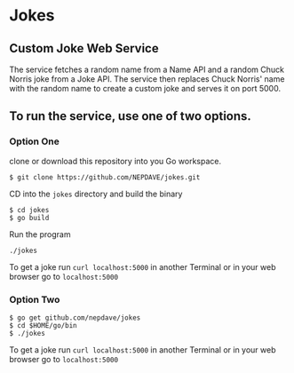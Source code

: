 # Jokes
## Custom Joke Web Service

The service fetches a random name from a Name API and a random Chuck Norris
joke from a Joke API. The service then replaces Chuck Norris' name with the
random name to create a custom joke and serves it on port 5000.

## To run the service, use one of two options.

### Option One
clone or download this repository into you Go workspace. 
```
$ git clone https://github.com/NEPDAVE/jokes.git
```

CD into the `jokes` directory and build the binary
```
$ cd jokes
$ go build
```

Run the program 
```
./jokes
```
To get a joke run `curl localhost:5000` in another Terminal or in your web browser go to `localhost:5000`

### Option Two
```
$ go get github.com/nepdave/jokes
$ cd $HOME/go/bin
$ ./jokes
```
To get a joke run `curl localhost:5000` in another Terminal or in your web browser go to `localhost:5000`


